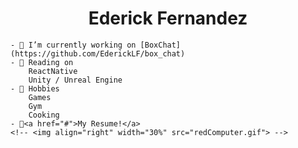 <h1 align="center">Ederick Fernandez</h1>

    - 🌱 I’m currently working on [BoxChat](https://github.com/EderickLF/box_chat)
    - 📖 Reading on
        ReactNative
        Unity / Unreal Engine
    - 🏓 Hobbies
        Games 
        Gym
        Cooking
    - 📄<a href="#">My Resume!</a>
    <!-- <img align="right" width="30%" src="redComputer.gif"> -->
  
<!-- <h3 align="left">Connect with me:</h3>
<p align="left">
<a href="https://www.leetcode.com/bytesz" target="blank"><img align="center" src="https://raw.githubusercontent.com/rahuldkjain/github-profile-readme-generator/master/src/images/icons/Social/leet-code.svg" alt="bytesz" height="30" width="40" /></a>
</p> -->

<!-- <h3 align="left">Tech :</h3>
<p align="center"> <a href="https://www.w3schools.com/css/" target="_blank" rel="noreferrer"> <img src="https://raw.githubusercontent.com/devicons/devicon/master/icons/css3/css3-original-wordmark.svg" alt="css3" width="40" height="40"/> </a> <a href="https://git-scm.com/" target="_blank" rel="noreferrer"> <img src="https://www.vectorlogo.zone/logos/git-scm/git-scm-icon.svg" alt="git" width="40" height="40"/> </a> <a href="https://www.w3.org/html/" target="_blank" rel="noreferrer"> <img src="https://raw.githubusercontent.com/devicons/devicon/master/icons/html5/html5-original-wordmark.svg" alt="html5" width="40" height="40"/> </a> <a href="https://www.java.com" target="_blank" rel="noreferrer"> <img src="https://raw.githubusercontent.com/devicons/devicon/master/icons/java/java-original.svg" alt="java" width="40" height="40"/> </a> <a href="https://developer.mozilla.org/en-US/docs/Web/JavaScript" target="_blank" rel="noreferrer"> <img src="https://raw.githubusercontent.com/devicons/devicon/master/icons/javascript/javascript-original.svg" alt="javascript" width="40" height="40"/> </a> <a href="https://www.mongodb.com/" target="_blank" rel="noreferrer"> <img src="https://raw.githubusercontent.com/devicons/devicon/master/icons/mongodb/mongodb-original-wordmark.svg" alt="mongodb" width="40" height="40"/> </a> <a href="https://www.mysql.com/" target="_blank" rel="noreferrer"> <img src="https://raw.githubusercontent.com/devicons/devicon/master/icons/mysql/mysql-original-wordmark.svg" alt="mysql" width="40" height="40"/> </a> <a href="https://nodejs.org" target="_blank" rel="noreferrer"> <img src="https://raw.githubusercontent.com/devicons/devicon/master/icons/nodejs/nodejs-original-wordmark.svg" alt="nodejs" width="40" height="40"/> </a> <a href="https://postman.com" target="_blank" rel="noreferrer"> <img src="https://www.vectorlogo.zone/logos/getpostman/getpostman-icon.svg" alt="postman" width="40" height="40"/> </a> <a href="https://www.python.org" target="_blank" rel="noreferrer"> <img src="https://raw.githubusercontent.com/devicons/devicon/master/icons/python/python-original.svg" alt="python" width="40" height="40"/> </a> <a href="https://reactjs.org/" target="_blank" rel="noreferrer"> <img src="https://raw.githubusercontent.com/devicons/devicon/master/icons/react/react-original-wordmark.svg" alt="react" width="40" height="40"/> </a> <a href="https://spring.io/" target="_blank" rel="noreferrer"> <img src="https://www.vectorlogo.zone/logos/springio/springio-icon.svg" alt="spring" width="40" height="40"/> </a> </p> -->

<!-- <h1>Projects</h1>

<div>
    <h3><a href="https://github.com/EderickLF/box_chat">WeatherLoaf 🍞</a></h3>
    <p>WeatherLoaf, a ReactJS project that utilizes the <a href="https://openweathermap.org/">OpenWeatherAPI </a>. The website enables the user to check the weather of a city via searching the name</p>
    <img src="weatherloaf.gif">
</div>

<div>
    <a href="https://github.com/EderickLF/weather-api"><h3>BoxChat 📦</h3></a>
    <p>BoxChat, A reactJS project that uses <a href="https://developer.mozilla.org/en-US/docs/Web/API/WebSockets_API">WebSockets</a>. BoxChat enables realtime user chatting within rooms that can be created. </p>
    <img src="BoxChat.gif">
</div> -->
